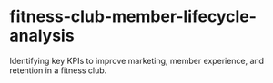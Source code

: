 # fitness-club-member-lifecycle-analysis
Identifying key KPIs to improve marketing, member experience, and retention in a fitness club.

